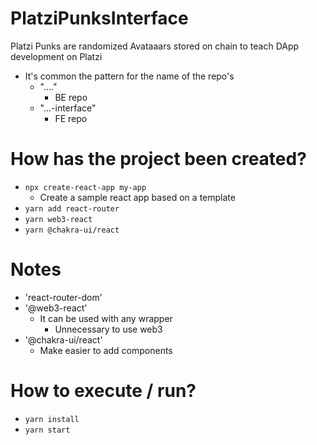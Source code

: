 # PlatziPunksInterface

Platzi Punks are randomized Avataaars stored on chain to teach DApp development on Platzi
* It's common the pattern for the name of the repo's
  * "...."
    * BE repo
  * "...-interface"
    * FE repo


# How has the project been created?
* `npx create-react-app my-app`
  * Create a sample react app based on a template
* `yarn add react-router`
* `yarn web3-react`
* `yarn @chakra-ui/react`

# Notes
* 'react-router-dom'
* '@web3-react'
  * It can be used with any wrapper
    * Unnecessary to use web3
* '@chakra-ui/react'
  * Make easier to add components

# How to execute / run?
* `yarn install`
* `yarn start`